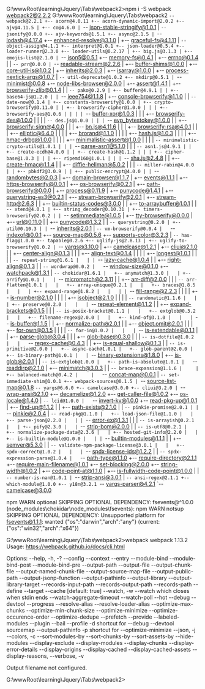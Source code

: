 G:\wwwRoot\learning\Jquery\Tabs\webpack2>npm i -S webpack
webpack2@2.2.2 G:\wwwRoot\learning\Jquery\Tabs\webpack2
`-- webpack@2.2.1
  +-- acorn@4.0.11
  +-- acorn-dynamic-import@2.0.2
  +-- ajv@4.11.5
  | +-- co@4.6.0
  | `-- json-stable-stringify@1.0.1
  |   `-- jsonify@0.0.0
  +-- ajv-keywords@1.5.1
  +-- async@2.1.5
  | `-- lodash@4.17.4
  +-- enhanced-resolve@3.1.0
  | +-- graceful-fs@4.1.11
  | `-- object-assign@4.1.1
  +-- interpret@1.0.1
  +-- json-loader@0.5.4
  +-- loader-runner@2.3.0
  +-- loader-utils@0.2.17
  | +-- big.js@3.1.3
  | +-- emojis-list@2.1.0
  | `-- json5@0.5.1
  +-- memory-fs@0.4.1
  | +-- errno@0.1.4
  | | `-- prr@0.0.0
  | `-- readable-stream@2.2.6
  |   +-- buffer-shims@1.0.0
  |   +-- core-util-is@1.0.2
  |   +-- inherits@2.0.3
  |   +-- isarray@1.0.0
  |   +-- process-nextick-args@1.0.7
  |   `-- util-deprecate@1.0.2
  +-- mkdirp@0.5.1
  | `-- minimist@0.0.8
  +-- node-libs-browser@2.0.0
  | +-- assert@1.4.1
  | +-- browserify-zlib@0.1.4
  | | `-- pako@0.2.9
  | +-- buffer@4.9.1
  | | +-- base64-js@1.2.0
  | | `-- ieee754@1.1.8
  | +-- console-browserify@1.1.0
  | | `-- date-now@0.1.4
  | +-- constants-browserify@1.0.0
  | +-- crypto-browserify@3.11.0
  | | +-- browserify-cipher@1.0.0
  | | | +-- browserify-aes@1.0.6
  | | | | `-- buffer-xor@1.0.3
  | | | +-- browserify-des@1.0.0
  | | | | `-- des.js@1.0.0
  | | | `-- evp_bytestokey@1.0.0
  | | +-- browserify-sign@4.0.0
  | | | +-- bn.js@4.11.6
  | | | +-- browserify-rsa@4.0.1
  | | | +-- elliptic@6.4.0
  | | | | +-- brorand@1.1.0
  | | | | +-- hash.js@1.0.3
  | | | | +-- hmac-drbg@1.0.0
  | | | | +-- minimalistic-assert@1.0.0
  | | | | `-- minimalistic-crypto-utils@1.0.1
  | | | `-- parse-asn1@5.1.0
  | | |   `-- asn1.js@4.9.1
  | | +-- create-ecdh@4.0.0
  | | +-- create-hash@1.1.2
  | | | +-- cipher-base@1.0.3
  | | | +-- ripemd160@1.0.1
  | | | `-- sha.js@2.4.8
  | | +-- create-hmac@1.1.4
  | | +-- diffie-hellman@5.0.2
  | | | `-- miller-rabin@4.0.0
  | | +-- pbkdf2@3.0.9
  | | +-- public-encrypt@4.0.0
  | | `-- randombytes@2.0.3
  | +-- domain-browser@1.1.7
  | +-- events@1.1.1
  | +-- https-browserify@0.0.1
  | +-- os-browserify@0.2.1
  | +-- path-browserify@0.0.0
  | +-- process@0.11.9
  | +-- punycode@1.4.1
  | +-- querystring-es3@0.2.1
  | +-- stream-browserify@2.0.1
  | +-- stream-http@2.6.3
  | | +-- builtin-status-codes@3.0.0
  | | +-- to-arraybuffer@1.0.1
  | | `-- xtend@4.0.1
  | +-- string_decoder@0.10.31
  | +-- timers-browserify@2.0.2
  | | `-- setimmediate@1.0.5
  | +-- tty-browserify@0.0.0
  | +-- url@0.11.0
  | | +-- punycode@1.3.2
  | | `-- querystring@0.2.0
  | +-- util@0.10.3
  | | `-- inherits@2.0.1
  | `-- vm-browserify@0.0.4
  |   `-- indexof@0.0.1
  +-- source-map@0.5.6
  +-- supports-color@3.2.3
  | `-- has-flag@1.0.0
  +-- tapable@0.2.6
  +-- uglify-js@2.8.13
  | +-- uglify-to-browserify@1.0.2
  | `-- yargs@3.10.0
  |   +-- camelcase@1.2.1
  |   +-- cliui@2.1.0
  |   | +-- center-align@0.1.3
  |   | | +-- align-text@0.1.4
  |   | | | +-- longest@1.0.1
  |   | | | `-- repeat-string@1.6.1
  |   | | `-- lazy-cache@1.0.4
  |   | +-- right-align@0.1.3
  |   | `-- wordwrap@0.0.2
  |   `-- window-size@0.1.0
  +-- watchpack@1.3.1
  | `-- chokidar@1.6.1
  |   +-- anymatch@1.3.0
  |   | +-- arrify@1.0.1
  |   | `-- micromatch@2.3.11
  |   |   +-- arr-diff@2.0.0
  |   |   | `-- arr-flatten@1.0.1
  |   |   +-- array-unique@0.2.1
  |   |   +-- braces@1.8.5
  |   |   | +-- expand-range@1.8.2
  |   |   | | `-- fill-range@2.2.3
  |   |   | |   +-- is-number@2.1.0
  |   |   | |   +-- isobject@2.1.0
  |   |   | |   `-- randomatic@1.1.6
  |   |   | +-- preserve@0.2.0
  |   |   | `-- repeat-element@1.1.2
  |   |   +-- expand-brackets@0.1.5
  |   |   | `-- is-posix-bracket@0.1.1
  |   |   +-- extglob@0.3.2
  |   |   +-- filename-regex@2.0.0
  |   |   +-- kind-of@3.1.0
  |   |   | `-- is-buffer@1.1.5
  |   |   +-- normalize-path@2.0.1
  |   |   +-- object.omit@2.0.1
  |   |   | +-- for-own@0.1.5
  |   |   | | `-- for-in@1.0.2
  |   |   | `-- is-extendable@0.1.1
  |   |   +-- parse-glob@3.0.4
  |   |   | +-- glob-base@0.3.0
  |   |   | `-- is-dotfile@1.0.2
  |   |   `-- regex-cache@0.4.3
  |   |     +-- is-equal-shallow@0.1.3
  |   |     `-- is-primitive@2.0.0
  |   +-- async-each@1.0.1
  |   +-- glob-parent@2.0.0
  |   +-- is-binary-path@1.0.1
  |   | `-- binary-extensions@1.8.0
  |   +-- is-glob@2.0.1
  |   | `-- is-extglob@1.0.0
  |   +-- path-is-absolute@1.0.1
  |   `-- readdirp@2.1.0
  |     +-- minimatch@3.0.3
  |     | `-- brace-expansion@1.1.6
  |     |   +-- balanced-match@0.4.2
  |     |   `-- concat-map@0.0.1
  |     `-- set-immediate-shim@1.0.1
  +-- webpack-sources@0.1.5
  | `-- source-list-map@0.1.8
  `-- yargs@6.6.0
    +-- camelcase@3.0.0
    +-- cliui@3.2.0
    | `-- wrap-ansi@2.1.0
    +-- decamelize@1.2.0
    +-- get-caller-file@1.0.2
    +-- os-locale@1.4.0
    | `-- lcid@1.0.0
    |   `-- invert-kv@1.0.0
    +-- read-pkg-up@1.0.1
    | +-- find-up@1.1.2
    | | +-- path-exists@2.1.0
    | | `-- pinkie-promise@2.0.1
    | |   `-- pinkie@2.0.4
    | `-- read-pkg@1.1.0
    |   +-- load-json-file@1.1.0
    |   | +-- parse-json@2.2.0
    |   | | `-- error-ex@1.3.1
    |   | |   `-- is-arrayish@0.2.1
    |   | +-- pify@2.3.0
    |   | `-- strip-bom@2.0.0
    |   |   `-- is-utf8@0.2.1
    |   +-- normalize-package-data@2.3.6
    |   | +-- hosted-git-info@2.2.0
    |   | +-- is-builtin-module@1.0.0
    |   | | `-- builtin-modules@1.1.1
    |   | +-- semver@5.3.0
    |   | `-- validate-npm-package-license@3.0.1
    |   |   +-- spdx-correct@1.0.2
    |   |   | `-- spdx-license-ids@1.2.2
    |   |   `-- spdx-expression-parse@1.0.4
    |   `-- path-type@1.1.0
    +-- require-directory@2.1.1
    +-- require-main-filename@1.0.1
    +-- set-blocking@2.0.0
    +-- string-width@1.0.2
    | +-- code-point-at@1.1.0
    | +-- is-fullwidth-code-point@1.0.0
    | | `-- number-is-nan@1.0.1
    | `-- strip-ansi@3.0.1
    |   `-- ansi-regex@2.1.1
    +-- which-module@1.0.0
    +-- y18n@3.2.1
    `-- yargs-parser@4.2.1
      `-- camelcase@3.0.0

npm WARN optional SKIPPING OPTIONAL DEPENDENCY: fsevents@^1.0.0 (node_modules\chokidar\node_modules\fsevents):
npm WARN notsup SKIPPING OPTIONAL DEPENDENCY: Unsupported platform for fsevents@1.1.1: wanted {"os":"darwin","arch":"any"} (current: {"os":"win32","arch":"x64"})

G:\wwwRoot\learning\Jquery\Tabs\webpack2>webpack
webpack 1.13.2
Usage: https://webpack.github.io/docs/cli.html

Options:
  --help, -h, -?
  --config
  --context
  --entry
  --module-bind
  --module-bind-post
  --module-bind-pre
  --output-path
  --output-file
  --output-chunk-file
  --output-named-chunk-file
  --output-source-map-file
  --output-public-path
  --output-jsonp-function
  --output-pathinfo
  --output-library
  --output-library-target
  --records-input-path
  --records-output-path
  --records-path
  --define
  --target
  --cache                                                                                           [default: true]
  --watch, -w
  --watch which closes when stdin ends
  --watch-aggregate-timeout
  --watch-poll
  --hot
  --debug
  --devtool
  --progress
  --resolve-alias
  --resolve-loader-alias
  --optimize-max-chunks
  --optimize-min-chunk-size
  --optimize-minimize
  --optimize-occurence-order
  --optimize-dedupe
  --prefetch
  --provide
  --labeled-modules
  --plugin
  --bail
  --profile
  -d                                    shortcut for --debug --devtool sourcemap --output-pathinfo
  -p                                    shortcut for --optimize-minimize
  --json, -j
  --colors, -c
  --sort-modules-by
  --sort-chunks-by
  --sort-assets-by
  --hide-modules
  --display-exclude
  --display-modules
  --display-chunks
  --display-error-details
  --display-origins
  --display-cached
  --display-cached-assets
  --display-reasons, --verbose, -v

Output filename not configured.

G:\wwwRoot\learning\Jquery\Tabs\webpack2>

